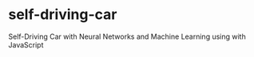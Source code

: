 # self-driving-car

Self-Driving Car with Neural Networks and Machine Learning using with JavaScript 
